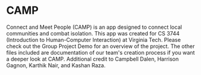 # CAMP
Connect and Meet People (CAMP) is an app designed to connect local communities and combat isolation.
This app was created for CS 3744 (Introduction to Human-Computer Interaction) at Virginia Tech.
Please check out the Group Project Demo for an overview of the project. The other files included are documentation of our team's creation process if you want a deeper look at CAMP.
Additional credit to Campbell Dalen, Harrison Gagnon, Karthik Nair, and Kashan Raza.
